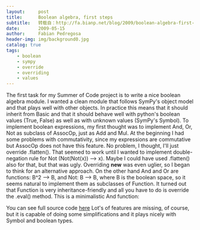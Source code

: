 ```yaml
---
layout:     post
title:      Boolean algebra, first steps
subtitle:   转载自：http://fa.bianp.net/blog/2009/boolean-algebra-first-steps/
date:       2009-05-15
author:     Fabian Pedregosa
header-img: img/background0.jpg
catalog: true
tags:
    - boolean
    - sympy
    - override
    - overriding
    - values
---
```


The first task for my Summer of Code project is to write a nice boolean
algebra module. I wanted a clean module that follows SymPy's object
model and that plays well with other objects. In practice this means
that it should inherit from Basic and that it should behave well with
python's boolean values (True, False) as well as with unknown values
(SymPy's Symbol). To implement boolean expressions, my first thought was
to implement And, Or, Not as subclass of AssocOp, just as Add and Mul.
At the beginning I had some problems with commutativity, since my
expressions are commutative but AssocOp does not have this feature. No
problem, I thought, I'll just override .flatten(). That seemed to work
until I wanted to implement double-negation rule for Not (Not(Not(x))
--> x). Maybe I could have used .flatten() also for that, but that was
ugly. Overriding __new__ was even uglier, so I began to think for an
alternative approach. On the other hand And and Or are functions: B^2
--> B, and Not: B --> B, where B is the boolean space, so it seems
natural to implement them as subclasses of Function. It turned out that
Function is very inheritance-friendly and all you have to do is override
the .eval() method. This is a minimalistic And function:

You can see full source code [here](http://fseoane.net/cgi-bin/gitweb.cgi?p=sympy.git;a=blob;f=sympy/logic/boolalg.py;h=04a499a8dd8074ea41c49daad976c5304b3a880a;hb=5a97f25a2d619eba799490804d95d562c31864c8) Lot's of features are missing, of
course, but it is capable of doing some simplifications and it plays
nicely with Symbol and boolean types.
